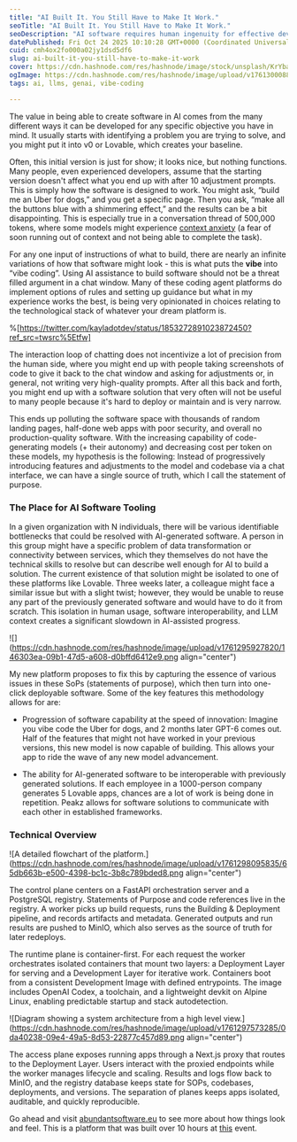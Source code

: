 ```yaml
---
title: "AI Built It. You Still Have to Make It Work."
seoTitle: "AI Built It. You Still Have to Make It Work."
seoDescription: "AI software requires human ingenuity for effective development and deployment. Explore approaches to maximize innovation and interoperability..."
datePublished: Fri Oct 24 2025 10:10:28 GMT+0000 (Coordinated Universal Time)
cuid: cmh4ox2fo000a02jy1dsd5df6
slug: ai-built-it-you-still-have-to-make-it-work
cover: https://cdn.hashnode.com/res/hashnode/image/stock/unsplash/KrYbarbAx5s/upload/a18ec5783998d9f09b16eaaf81defeb8.jpeg
ogImage: https://cdn.hashnode.com/res/hashnode/image/upload/v1761300088752/f4e7a022-7749-4225-b7fc-e97e854dc845.jpeg
tags: ai, llms, genai, vibe-coding

---
```


The value in being able to create software in AI comes from the many different ways it can be developed for any specific objective you have in mind. It usually starts with identifying a problem you are trying to solve, and you might put it into v0 or Lovable, which creates your baseline.

Often, this initial version is just for show; it looks nice, but nothing functions. Many people, even experienced developers, assume that the starting version doesn't affect what you end up with after 10 adjustment prompts. This is simply how the software is designed to work. You might ask, “build me an Uber for dogs,” and you get a specific page. Then you ask, “make all the buttons blue with a shimmering effect,” and the results can be a bit disappointing. This is especially true in a conversation thread of 500,000 tokens, where some models might experience [context anxiety](https://inkeep.com/blog/context-anxiety) (a fear of soon running out of context and not being able to complete the task).

For any one input of instructions of what to build, there are nearly an infinite variations of how that software might look - this is what puts the **vibe** into “vibe coding”. Using AI assistance to build software should not be a threat filled argument in a chat window. Many of these coding agent platforms do implement options of rules and setting up guidance but what in my experience works the best, is being very opinionated in choices relating to the technological stack of whatever your dream platform is.

%[https://twitter.com/kayladotdev/status/1853272891023872450?ref_src=twsrc%5Etfw] 

The interaction loop of chatting does not incentivize a lot of precision from the human side, where you might end up with people taking screenshots of code to give it back to the chat window and asking for adjustments or, in general, not writing very high-quality prompts. After all this back and forth, you might end up with a software solution that very often will not be useful to many people because it's hard to deploy or maintain and is very narrow.

This ends up polluting the software space with thousands of random landing pages, half-done web apps with poor security, and overall no production-quality software. With the increasing capability of code-generating models (+ their autonomy) and decreasing cost per token on these models, my hypothesis is the following: Instead of progressively introducing features and adjustments to the model and codebase via a chat interface, we can have a single source of truth, which I call the statement of purpose.

### The Place for AI Software Tooling

In a given organization with N individuals, there will be various identifiable bottlenecks that could be resolved with AI-generated software. A person in this group might have a specific problem of data transformation or connectivity between services, which they themselves do not have the technical skills to resolve but can describe well enough for AI to build a solution. The current existence of that solution might be isolated to one of these platforms like Lovable. Three weeks later, a colleague might face a similar issue but with a slight twist; however, they would be unable to reuse any part of the previously generated software and would have to do it from scratch. This isolation in human usage, software interoperability, and LLM context creates a significant slowdown in AI-assisted progress.

![](https://cdn.hashnode.com/res/hashnode/image/upload/v1761295927820/146303ea-09b1-47d5-a608-d0bffd6412e9.png align="center")

My new platform proposes to fix this by capturing the essence of various issues in these SoPs (statements of purpose), which then turn into one-click deployable software. Some of the key features this methodology allows for are:

* Progression of software capability at the speed of innovation: Imagine you vibe code the Uber for dogs, and 2 months later GPT-6 comes out. Half of the features that might not have worked in your previous versions, this new model is now capable of building. This allows your app to ride the wave of any new model advancement.
    
* The ability for AI-generated software to be interoperable with previously generated solutions. If each employee in a 1000-person company generates 5 Lovable apps, chances are a lot of work is being done in repetition. Peakz allows for software solutions to communicate with each other in established frameworks.
    

### Technical Overview

![A detailed flowchart of the platform.](https://cdn.hashnode.com/res/hashnode/image/upload/v1761298095835/65db663b-e500-4398-bc1c-3b8c789bded8.png align="center")

The control plane centers on a FastAPI orchestration server and a PostgreSQL registry. Statements of Purpose and code references live in the registry. A worker picks up build requests, runs the Building & Deployment pipeline, and records artifacts and metadata. Generated outputs and run results are pushed to MinIO, which also serves as the source of truth for later redeploys.

The runtime plane is container-first. For each request the worker orchestrates isolated containers that mount two layers: a Deployment Layer for serving and a Development Layer for iterative work. Containers boot from a consistent Development Image with defined entrypoints. The image includes OpenAI Codex, a toolchain, and a lightweight devkit on Alpine Linux, enabling predictable startup and stack autodetection.

![Diagram showing a system architecture from a high level view.](https://cdn.hashnode.com/res/hashnode/image/upload/v1761297573285/0da40238-09e4-49a5-8d53-22877c457d89.png align="center")

The access plane exposes running apps through a Next.js proxy that routes to the Deployment Layer. Users interact with the proxied endpoints while the worker manages lifecycle and scaling. Results and logs flow back to MinIO, and the registry database keeps state for SOPs, codebases, deployments, and versions. The separation of planes keeps apps isolated, auditable, and quickly reproducible.

Go ahead and visit [abundantsoftware.eu](http://abundantsoftware.eu) to see more about how things look and feel. This is a platform that was built over 10 hours at [this](https://www.linkedin.com/posts/daniel-rosel_a-weekend-with-palantir-technologies-openai-activity-7384164609928118272-MooE?utm_source=share&utm_medium=member_desktop&rcm=ACoAAC6cJtEBcIyFMPgyYbScM8Ki0ZbA9y6Oz6w) event.